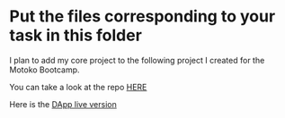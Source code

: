 # Put the files corresponding to your task in this folder

I plan to add my core project to the following project I created for the Motoko Bootcamp.

You can take a look at the repo [HERE](https://github.com/fermartz/motoko_bootcamp)

Here is the [DApp live version](https://436et-jiaaa-aaaap-qa5dq-cai.ic0.app/)